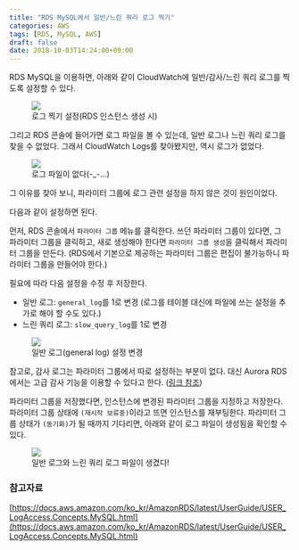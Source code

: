 ```yaml
---
title: "RDS MySQL에서 일반/느린 쿼리 로그 찍기"
categories: AWS
tags: [RDS, MySQL, AWS]
draft: false
date: 2018-10-03T14:24:00+09:00
---
```


RDS MySQL을 이용하면, 아래와 같이 CloudWatch에 일반/감사/느린 쿼리 로그를 찍도록 설정할 수 있다. 

<figure>
    <img src="{{ "media/img/rds-logging-1.png" | absolute_url }}">
    <figcaption>로그 찍기 설정(RDS 인스턴스 생성 시)</figcaption>
</figure>

그리고 RDS 콘솔에 들어가면 로그 파일을 볼 수 있는데, 일반 로그나 느린 쿼리 로그를 찾을 수 없었다. 그래서 CloudWatch Logs를 찾아봤지만, 역시 로그가 없었다.

<figure>
    <img src="{{ "media/img/rds-logging-2.png" | absolute_url }}">
    <figcaption>로그 파일이 없다(-_-...)</figcaption>
</figure>

그 이유를 찾아 보니, 파라미터 그룹에 로그 관련 설정을 하지 않은 것이 원인이었다. 

다음과 같이 설정하면 된다.

먼저, RDS 콘솔에서 `파라미터 그룹` 메뉴를 클릭한다. 쓰던 파라미터 그룹이 있다면, 그 파라미터 그룹을 클릭하고, 새로 생성해야 한다면 `파라미터 그룹 생성`을 클릭해서 파라미터 그룹을 만든다. (RDS에서 기본으로 제공하는 파라미터 그룹은 편집이 불가능하니 파라미터 그룹을 만들어야 한다.)

필요에 따라 다음 설정을 수정 후 저장한다.

* 일반 로그: `general_log`를 1로 변경 (로그를 테이블 대신에 파일에 쓰는 설정을 추가로 해야 할 수도 있다.)
* 느린 쿼리 로그: `slow_query_log`를 1로 변경

<figure>
    <img src="{{ "media/img/rds-logging-3.png" | absolute_url }}">
    <figcaption>일반 로그(general log) 설정 변경</figcaption>
</figure>

참고로, 감사 로그는 파라미터 그룹에서 따로 설정하는 부분이 없다. 대신 Aurora RDS에서는 고급 감사 기능을 이용할 수 있다고 한다. ([링크 참조](https://docs.aws.amazon.com/ko_kr/AmazonRDS/latest/UserGuide/AuroraMySQL.Auditing.html#AuroraMySQL.Auditing.View))

파라미터 그룹을 저장했다면, 인스턴스에 변경된 파라미터 그룹을 지정하고 저장한다. 파라미터 그룹 상태에 `(재시작 보류중)`이라고 뜨면 인스턴스를 재부팅한다. 파라미터 그룹 상태가 `(동기화)`가 될 때까지 기다리면, 아래와 같이 로그 파일이 생성됨을 확인할 수 있다.

<figure>
    <img src="{{ "media/img/rds-logging-4.png" | absolute_url }}">
    <figcaption>일반 로그와 느린 쿼리 로그 파일이 생겼다!</figcaption>
</figure>

### 참고자료

[https://docs.aws.amazon.com/ko_kr/AmazonRDS/latest/UserGuide/USER_LogAccess.Concepts.MySQL.html](https://docs.aws.amazon.com/ko_kr/AmazonRDS/latest/UserGuide/USER_LogAccess.Concepts.MySQL.html)
